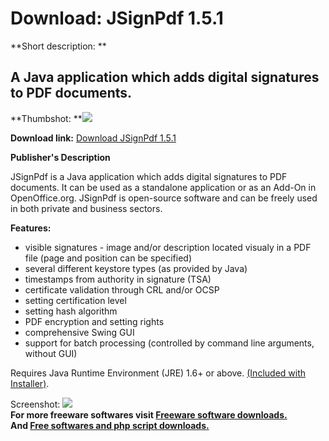 # Download: JSignPdf 1.5.1

**Short description: **

## A Java application which adds digital signatures to PDF documents.

  
**Thumbshot: **![](http://www.freewarefiles.com/screenshot/jsignpdf_md.jpg)   
  
**Download link:** [Download JSignPdf 1.5.1](http://freesoftwares.boysofts.com/JSignPdf_program_63867.html)  
  

**Publisher's Description**  
  

JSignPdf is a Java application which adds digital signatures to PDF documents.
It can be used as a standalone application or as an Add-On in OpenOffice.org.
JSignPdf is open-source software and can be freely used in both private and
business sectors.

**Features:**

  * visible signatures - image and/or description located visualy in a PDF file (page and position can be specified) 
  * several different keystore types (as provided by Java) 
  * timestamps from authority in signature (TSA) 
  * certificate validation through CRL and/or OCSP 
  * setting certification level 
  * setting hash algorithm 
  * PDF encryption and setting rights 
  * comprehensive Swing GUI 
  * support for batch processing (controlled by command line arguments, without GUI) 

Requires Java Runtime Environment (JRE) 1.6+ or above. [(Included with
Installer)](http://java.sun.com/javase/downloads/index.jsp).

  
  
Screenshot: ![](http://www.freewarefiles.com/screenshot/jsignpdf.jpg)  
**For more freeware softwares visit [Freeware software downloads.](http://freesoftwares.boysofts.com/)**   
**And [Free softwares and php script downloads.](http://www.boysofts.com/)**

